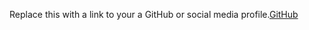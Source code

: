Replace this with a link to your a GitHub or social media profile.[GitHub](http://Anamikaanuzz/markdown-portfolio)
